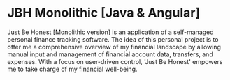# JBH Monolithic  [Java & Angular]

Just Be Honest [Monolithic version] is an application of a self-managed personal finance tracking software. The idea of this personal project is to offer me a comprehensive overview of my financial landscape by allowing manual input and management of financial account data, transfers, and expenses. With a focus on user-driven control, 'Just Be Honest' empowers me to take charge of my financial well-being.